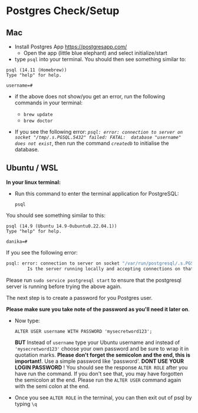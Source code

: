 # Postgres Check/Setup

## Mac

- Install Postgres App https://postgresapp.com/
  - Open the app (little blue elephant) and select initialize/start
- type `psql` into your terminal. You should then see something similar to:

```psql
psql (14.11 (Homebrew))
Type "help" for help.

username=#
```

- if the above does not show/you get an error, run the following commands in your terminal:

  - `brew update`
  - `brew doctor`

- If you see the following error: _`psql: error: connection to server on socket "/tmp/.s.PGSQL.5432" failed: FATAL:  database "username" does not exist`_, then run the command _`createdb`_ to initialise the database.

## Ubuntu / WSL

**In your linux terminal:**

- Run this command to enter the terminal application for PostgreSQL:

  `psql`

You should see something similar to this:

```psql
psql (14.9 (Ubuntu 14.9-0ubuntu0.22.04.1))
Type "help" for help.

danika=#
```

If you see the following error:

```sh
psql: error: connection to server on socket "/var/run/postgresql/.s.PGSQL.5432" failed: No such file or directory
        Is the server running locally and accepting connections on that socket?

```

Please run `sudo service postgresql start` to ensure that the postgresql server is running before trying the above again.

The next step is to create a password for you Postgres user.

**Please make sure you take note of the password as you'll need it later on**.

- Now type:

  `ALTER USER username WITH PASSWORD 'mysecretword123';`

  **BUT** Instead of `username` type your Ubuntu username and instead of `'mysecretword123'` choose your own password and be sure to wrap it in quotation marks. **Please don't forget the semicolon and the end, this is important!**. Use a simple password like 'password'. **DONT USE YOUR LOGIN PASSWORD** ! You should see the response `ALTER ROLE` after you have run the command. If you don't see that, you may have forgotten the semicolon at the end. Please run the `ALTER USER` command again with the semi colon at the end.

- Once you see `ALTER ROLE` in the terminal, you can then exit out of psql by typing `\q`
